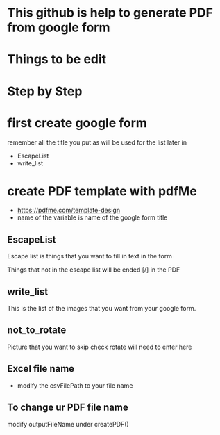 # This github is help to generate PDF from google form
# Things to be edit 
# Step by Step
# first create google form
remember all the title you put as will be used for the list later in 
- EscapeList
- write_list

# create PDF template with pdfMe
- https://pdfme.com/template-design
- name of the variable is name of the google form title 

## EscapeList
Escape list is things that you want to fill in text in the form

Things that not in the escape list will be ended [/] in the PDF

## write_list
This is the list of the images that you want from your google form.

## not_to_rotate
Picture that you want to skip check rotate will need to enter here

## Excel file name
- modify the csvFilePath to  your file name


## To change ur PDF file name 
modify outputFileName under createPDF()



